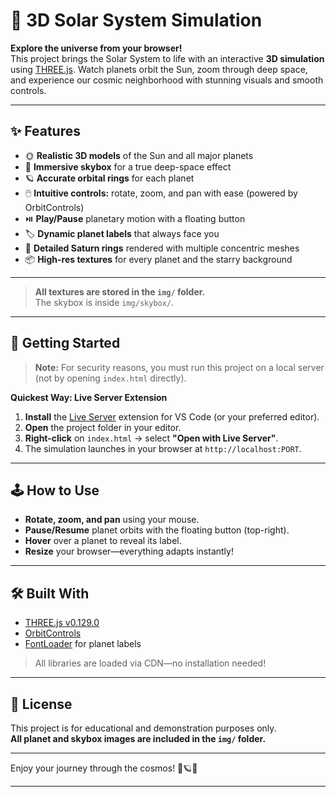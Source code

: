 # 🌌 3D Solar System Simulation

**Explore the universe from your browser!**  
This project brings the Solar System to life with an interactive **3D simulation** using [THREE.js](https://threejs.org/). Watch planets orbit the Sun, zoom through deep space, and experience our cosmic neighborhood with stunning visuals and smooth controls.

---

## ✨ Features

- 🌞 **Realistic 3D models** of the Sun and all major planets  
- 🌠 **Immersive skybox** for a true deep-space effect  
- 🪐 **Accurate orbital rings** for each planet  
- 🖱️ **Intuitive controls:** rotate, zoom, and pan with ease (powered by OrbitControls)  
- ⏯️ **Play/Pause** planetary motion with a floating button  
- 🏷️ **Dynamic planet labels** that always face you  
- 💍 **Detailed Saturn rings** rendered with multiple concentric meshes  
- 📦 **High-res textures** for every planet and the starry background

---

> **All textures are stored in the `img/` folder.**  
> The skybox is inside `img/skybox/`.

---

## 🚀 Getting Started

> **Note:** For security reasons, you must run this project on a local server (not by opening `index.html` directly).

**Quickest Way: Live Server Extension**

1. **Install** the [Live Server](https://marketplace.visualstudio.com/items?itemName=ritwickdey.LiveServer) extension for VS Code (or your preferred editor).
2. **Open** the project folder in your editor.
3. **Right-click** on `index.html` → select **"Open with Live Server"**.
4. The simulation launches in your browser at `http://localhost:PORT`.

---

## 🕹️ How to Use

- **Rotate, zoom, and pan** using your mouse.
- **Pause/Resume** planet orbits with the floating button (top-right).
- **Hover** over a planet to reveal its label.
- **Resize** your browser—everything adapts instantly!

---

## 🛠️ Built With

- [THREE.js v0.129.0](https://cdn.skypack.dev/three@0.129.0)
- [OrbitControls](https://cdn.skypack.dev/three@0.129.0/examples/jsm/controls/OrbitControls.js)
- [FontLoader](https://raw.githubusercontent.com/mrdoob/three.js/dev/examples/fonts/helvetiker_regular.typeface.json) for planet labels

> All libraries are loaded via CDN—no installation needed!

---

## 📄 License

This project is for educational and demonstration purposes only.  
**All planet and skybox images are included in the `img/` folder.**

---

Enjoy your journey through the cosmos! 🚀🪐🌟

---

